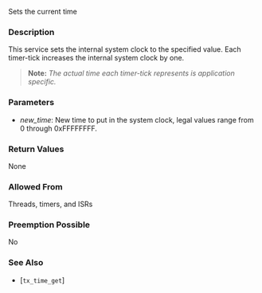 Sets the current time

### Description

This service sets the internal system clock to the specified value. Each timer-tick increases the internal system clock by one.

> **Note:** *The actual time each timer-tick represents is application specific.*

### Parameters

- *new_time*: New time to put in the system clock, legal values range from 0 through 0xFFFFFFFF.

### Return Values

None

### Allowed From

Threads, timers, and ISRs

### Preemption Possible

No

### See Also

- [`tx_time_get`]

